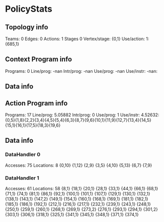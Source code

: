 # PolicyStats
## Topology info
Teams:		0
Edges:		0
Actions:	1
Stages		0
Vertex/stage:	{0,1} 
Use/action:	1: {685,1} 

## Context Program info
Programs:	0
Line/prog:	-nan
Intr/prog:	-nan
Use/prog:	-nan
Use/instr:	-nan: 

## Data info


## Action Program info
Programs:	17
Line/prog:	5.05882
Intr/prog:	0
Use/prog:	1
Use/instr:	4.52632: {0,5}{1,8}{2,2}{3,4}{4,5}{5,4}{6,3}{8,7}{9,6}{10,1}{11,9}{12,7}{13,4}{14,5}{15,1}{16,1}{17,5}{18,3}{19,6}

## Data info

### DataHandler 0
Accesses:	75
Locations:	8
{0,10} {1,12} {2,9} {3,5} {4,10} {5,13} {6,7} {7,9} 

### DataHandler 1
Accesses:	61
Locations:	58
{8,1} {18,1} {20,1} {28,1} {33,1} {44,1} {66,1} {68,1} {71,1} {74,1} {81,1} {86,1} {92,1} {100,1} {101,1} {107,1} {129,1} {130,1} {132,1} {138,1} {143,1} {147,2} {149,1} {154,1} {160,1} {168,1} {169,1} {181,1} {182,1} {185,1} {186,1} {192,1} {212,1} {216,1} {217,1} {232,1} {239,1} {243,1} {248,1} {250,1} {259,1} {260,1} {268,1} {269,1} {273,2} {276,1} {293,1} {294,1} {301,2} {303,1} {306,1} {318,1} {325,1} {341,1} {345,1} {348,1} {371,1} {374,1} 